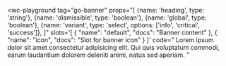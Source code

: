 <link rel="stylesheet" href="https://fonts.googleapis.com/icon?family=Material+Icons" />

<wc-playground
    tag="go-banner"
    props="[
      {name: 'heading', type: 'string'},
      {name: 'dismissible', type: 'boolean'},
      {name: 'global', type: 'boolean'},
      {name: 'variant', type: 'select', options: ['info', 'critical', 'success']},
    ]"
    slots='[
    {
      "name": "default",
      "docs": "Banner content"
    },
    {
      "name": "icon",
      "docs": "Slot for banner icon"
    }
  ]'
  code="
  <go-banner variant='info' heading='Banner heading'>
    <go-icon decorative='true' slot='icon' name='lightbulb'></go-icon>
    Lorem ipsum dolor sit amet consectetur adipisicing elit. Qui quis voluptatum commodi, earum laudantium dolorem deleniti animi, natus sed aperiam.
  </go-banner>
"
>
</wc-playground>
